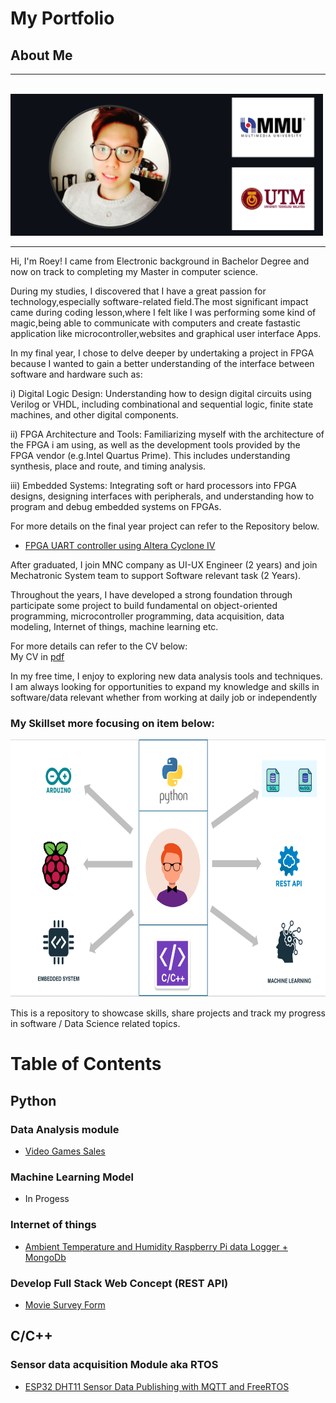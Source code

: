 # My Portfolio
## About Me
***************************************************************************
&nbsp;&nbsp;&nbsp;&nbsp;&nbsp;&nbsp;&nbsp;&nbsp;&nbsp;&nbsp;&nbsp;&nbsp;&nbsp;&nbsp;&nbsp;&nbsp;&nbsp;&nbsp;&nbsp;&nbsp;&nbsp;&nbsp;&nbsp;&nbsp;&nbsp;&nbsp;&nbsp;&nbsp;&nbsp;&nbsp;&nbsp;
<img src="https://github.com/Roey0204/My-Portfolio/blob/main/img/myphoto.png" width="500" height="227">
***************************************************************************

Hi, I'm Roey! I came from Electronic background in Bachelor Degree and now on track to completing my Master in computer science. 

During my studies, I discovered that I have a great passion for technology,especially software-related field.The most significant impact came during coding lesson,where I felt like I was performing some kind of magic,being able to communicate with computers and create fastastic application like microcontroller,websites and graphical user interface Apps. 

In my final year, I chose to delve deeper by undertaking a project in FPGA because I wanted to gain a better understanding of the interface between software and hardware such as:

i) Digital Logic Design: Understanding how to design digital circuits using Verilog or VHDL, including combinational and sequential logic, finite state machines, and other digital components.

ii) FPGA Architecture and Tools: Familiarizing myself with the architecture of the FPGA i am using, as well as the development tools provided by the FPGA vendor (e.g.Intel Quartus Prime). This includes understanding synthesis, place and route, and timing analysis.

iii) Embedded Systems: Integrating soft or hard processors into FPGA designs, designing interfaces with peripherals, and understanding how to program and debug embedded systems on FPGAs.

For more details on the final year project can refer to the Repository below.

- [FPGA UART controller using Altera Cyclone IV](https://github.com/Roey0204/FPGA-Controller)

After graduated, I join MNC company as UI-UX Engineer (2 years) and join Mechatronic System team to support Software relevant task (2 Years).

Throughout the years, I have developed a strong foundation through participate some project to build fundamental on object-oriented programming, microcontroller programming, data acquisition, data modeling, Internet of things, machine learning etc.

For more details can refer to the CV below:<br>
My CV in [pdf](https://github.com/Roey0204/My-Portfolio/blob/main/RoeyCV.pdf)

In my free time, I enjoy to exploring new data analysis tools and techniques. I am always looking for opportunities to expand my knowledge and skills in software/data relevant whether from working at daily job or independently

### My Skillset more focusing on item below:

<img src="https://github.com/Roey0204/My-Portfolio/blob/main/img/profile.png" alt="Image1" width ="700" height= "412">

This is a repository to showcase skills, share projects and track my progress in software / Data Science related topics.

# Table of Contents

## Python

### Data Analysis module
- [Video Games Sales](https://github.com/Roey0204/VideoGames_Sales) 

### Machine Learning Model
- In Progess

### Internet of things
- [Ambient Temperature and Humidity Raspberry Pi data Logger + MongoDb](https://github.com/Roey0204/Internet-of-things)

### Develop Full Stack Web Concept (REST API)
- [Movie Survey Form](https://github.com/Roey0204/Movie-Survey-Form-App)

## C/C++

### Sensor data acquisition Module aka RTOS
- [ESP32 DHT11 Sensor Data Publishing with MQTT and FreeRTOS](https://github.com/Roey0204/RTOS-data-acquisition)

